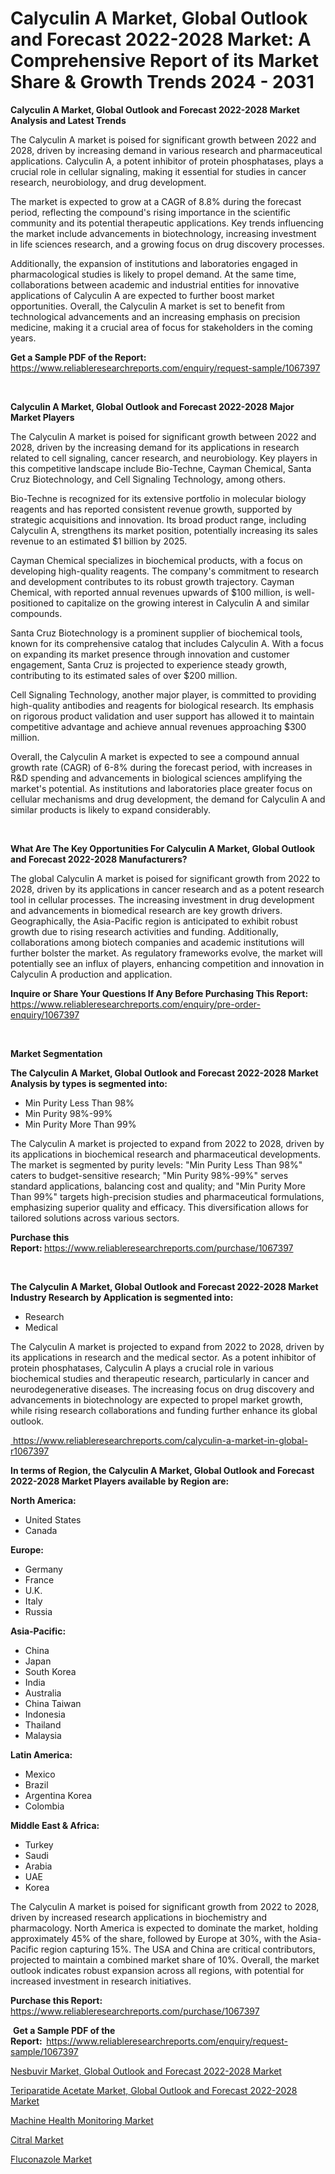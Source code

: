 <p><h1>Calyculin A Market, Global Outlook and Forecast 2022-2028 Market: A Comprehensive Report of its Market Share & Growth Trends 2024 - 2031</h1></p><p><strong>Calyculin A Market, Global Outlook and Forecast 2022-2028 Market Analysis and Latest Trends</strong></p>
<p><p>The Calyculin A market is poised for significant growth between 2022 and 2028, driven by increasing demand in various research and pharmaceutical applications. Calyculin A, a potent inhibitor of protein phosphatases, plays a crucial role in cellular signaling, making it essential for studies in cancer research, neurobiology, and drug development. </p><p>The market is expected to grow at a CAGR of 8.8% during the forecast period, reflecting the compound's rising importance in the scientific community and its potential therapeutic applications. Key trends influencing the market include advancements in biotechnology, increasing investment in life sciences research, and a growing focus on drug discovery processes. </p><p>Additionally, the expansion of institutions and laboratories engaged in pharmacological studies is likely to propel demand. At the same time, collaborations between academic and industrial entities for innovative applications of Calyculin A are expected to further boost market opportunities. Overall, the Calyculin A market is set to benefit from technological advancements and an increasing emphasis on precision medicine, making it a crucial area of focus for stakeholders in the coming years.</p></p>
<p><strong>Get a Sample PDF of the Report:&nbsp;</strong> <a href="https://www.reliableresearchreports.com/enquiry/request-sample/1067397">https://www.reliableresearchreports.com/enquiry/request-sample/1067397</a></p>
<p>&nbsp;</p>
<p><strong>Calyculin A Market, Global Outlook and Forecast 2022-2028 Major Market Players</strong></p>
<p><p>The Calyculin A market is poised for significant growth between 2022 and 2028, driven by the increasing demand for its applications in research related to cell signaling, cancer research, and neurobiology. Key players in this competitive landscape include Bio-Techne, Cayman Chemical, Santa Cruz Biotechnology, and Cell Signaling Technology, among others.</p><p>Bio-Techne is recognized for its extensive portfolio in molecular biology reagents and has reported consistent revenue growth, supported by strategic acquisitions and innovation. Its broad product range, including Calyculin A, strengthens its market position, potentially increasing its sales revenue to an estimated $1 billion by 2025.</p><p>Cayman Chemical specializes in biochemical products, with a focus on developing high-quality reagents. The company's commitment to research and development contributes to its robust growth trajectory. Cayman Chemical, with reported annual revenues upwards of $100 million, is well-positioned to capitalize on the growing interest in Calyculin A and similar compounds.</p><p>Santa Cruz Biotechnology is a prominent supplier of biochemical tools, known for its comprehensive catalog that includes Calyculin A. With a focus on expanding its market presence through innovation and customer engagement, Santa Cruz is projected to experience steady growth, contributing to its estimated sales of over $200 million.</p><p>Cell Signaling Technology, another major player, is committed to providing high-quality antibodies and reagents for biological research. Its emphasis on rigorous product validation and user support has allowed it to maintain competitive advantage and achieve annual revenues approaching $300 million.</p><p>Overall, the Calyculin A market is expected to see a compound annual growth rate (CAGR) of 6-8% during the forecast period, with increases in R&D spending and advancements in biological sciences amplifying the market's potential. As institutions and laboratories place greater focus on cellular mechanisms and drug development, the demand for Calyculin A and similar products is likely to expand considerably.</p></p>
<p>&nbsp;</p>
<p><strong>What Are The Key Opportunities For Calyculin A Market, Global Outlook and Forecast 2022-2028 Manufacturers?</strong></p>
<p><p>The global Calyculin A market is poised for significant growth from 2022 to 2028, driven by its applications in cancer research and as a potent research tool in cellular processes. The increasing investment in drug development and advancements in biomedical research are key growth drivers. Geographically, the Asia-Pacific region is anticipated to exhibit robust growth due to rising research activities and funding. Additionally, collaborations among biotech companies and academic institutions will further bolster the market. As regulatory frameworks evolve, the market will potentially see an influx of players, enhancing competition and innovation in Calyculin A production and application.</p></p>
<p><strong>Inquire or Share Your Questions If Any Before Purchasing This Report:</strong> <a href="https://www.reliableresearchreports.com/enquiry/pre-order-enquiry/1067397">https://www.reliableresearchreports.com/enquiry/pre-order-enquiry/1067397</a></p>
<p>&nbsp;</p>
<p><strong>Market Segmentation</strong></p>
<p><strong>The Calyculin A Market, Global Outlook and Forecast 2022-2028 Market Analysis by types is segmented into:</strong></p>
<p><ul><li>Min Purity Less Than 98%</li><li>Min Purity 98%-99%</li><li>Min Purity More Than 99%</li></ul></p>
<p><p>The Calyculin A market is projected to expand from 2022 to 2028, driven by its applications in biochemical research and pharmaceutical developments. The market is segmented by purity levels: "Min Purity Less Than 98%" caters to budget-sensitive research; "Min Purity 98%-99%" serves standard applications, balancing cost and quality; and "Min Purity More Than 99%" targets high-precision studies and pharmaceutical formulations, emphasizing superior quality and efficacy. This diversification allows for tailored solutions across various sectors.</p></p>
<p><strong>Purchase this Report:&nbsp;</strong><a href="https://www.reliableresearchreports.com/purchase/1067397">https://www.reliableresearchreports.com/purchase/1067397</a></p>
<p>&nbsp;</p>
<p><strong>The Calyculin A Market, Global Outlook and Forecast 2022-2028 Market Industry Research by Application is segmented into:</strong></p>
<p><ul><li>Research</li><li>Medical</li></ul></p>
<p><p>The Calyculin A market is projected to expand from 2022 to 2028, driven by its applications in research and the medical sector. As a potent inhibitor of protein phosphatases, Calyculin A plays a crucial role in various biochemical studies and therapeutic research, particularly in cancer and neurodegenerative diseases. The increasing focus on drug discovery and advancements in biotechnology are expected to propel market growth, while rising research collaborations and funding further enhance its global outlook.</p></p>
<p><a href="https://www.reliableresearchreports.com/calyculin-a-market-in-global-r1067397">&nbsp;https://www.reliableresearchreports.com/calyculin-a-market-in-global-r1067397</a></p>
<p><strong>In terms of Region, the Calyculin A Market, Global Outlook and Forecast 2022-2028 Market Players available by Region are:</strong></p>
<p>
    <p> <strong> North America: </strong>
        <ul>
            <li>United States</li>
            <li>Canada</li>
        </ul>
        </p> 
    <p> <strong> Europe: </strong>
        <ul>
            <li>Germany</li>
            <li>France</li>
            <li>U.K.</li>
            <li>Italy</li>
            <li>Russia</li>
        </ul>
        </p> 
    <p> <strong> Asia-Pacific: </strong>
        <ul>
            <li>China</li>
            <li>Japan</li>
            <li>South Korea</li>
            <li>India</li>
            <li>Australia</li>
            <li>China Taiwan</li>
            <li>Indonesia</li>
            <li>Thailand</li>
            <li>Malaysia</li>
        </ul>
        </p> 
    <p> <strong> Latin America: </strong>
        <ul>
            <li>Mexico</li>
            <li>Brazil</li>
            <li>Argentina Korea</li>
            <li>Colombia</li>
        </ul>
        </p> 
    <p> <strong> Middle East & Africa: </strong>
        <ul>
            <li>Turkey</li>
            <li>Saudi</li>
            <li>Arabia</li>
            <li>UAE</li>
            <li>Korea</li>
        </ul>
    </p>
    </p>
<p><p>The Calyculin A market is poised for significant growth from 2022 to 2028, driven by increased research applications in biochemistry and pharmacology. North America is expected to dominate the market, holding approximately 45% of the share, followed by Europe at 30%, with the Asia-Pacific region capturing 15%. The USA and China are critical contributors, projected to maintain a combined market share of 10%. Overall, the market outlook indicates robust expansion across all regions, with potential for increased investment in research initiatives.</p></p>
<p><strong>Purchase this Report: </strong><a href="https://www.reliableresearchreports.com/purchase/1067397">https://www.reliableresearchreports.com/purchase/1067397</a></p>
<p>&nbsp;<strong>Get a Sample PDF of the Report:&nbsp;&nbsp;</strong><a href="https://www.reliableresearchreports.com/enquiry/request-sample/1067397">https://www.reliableresearchreports.com/enquiry/request-sample/1067397</a></p>
<p><strong></strong></p>
<p><p><a href="https://github.com/DixieGrimes/Market-Research-Report-List-1/blob/main/nesbuvir-market-global-outlook-and-forecast-2022-2028-market.md">Nesbuvir Market, Global Outlook and Forecast 2022-2028 Market</a></p><p><a href="https://github.com/abbislposival/Market-Research-Report-List-1/blob/main/teriparatide-acetate-market-global-outlook-and-forecast-2022-2028-market.md">Teriparatide Acetate Market, Global Outlook and Forecast 2022-2028 Market</a></p><p><a href="https://www.linkedin.com/pulse/machine-health-monitoring-market-global-regional-analysis-zxtqe?trackingId=8KDfk4RUSI2ALwFX1MtsNg%3D%3D">Machine Health Monitoring Market</a></p><p><a href="https://issuu.com/reportprime-2/docs/citral-market-size-2030.pptx_e5b714d7942541">Citral Market</a></p><p><a href="https://www.linkedin.com/pulse/future-innovation-global-fluconazole-market-growth-opportunities-lgz0f?trackingId=aFrkqkG4SLedUcMO7Ampyg%3D%3D">Fluconazole Market</a></p></p>
